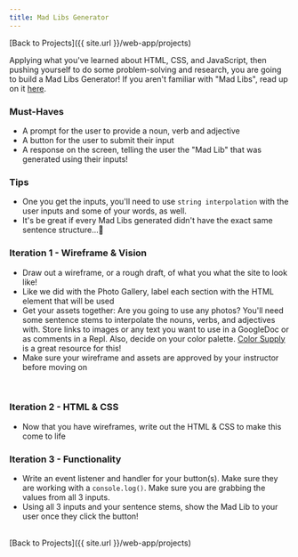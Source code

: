```yaml
---
title: Mad Libs Generator
---
```


[Back to Projects]({{ site.url }}/web-app/projects)

Applying what you've learned about HTML, CSS, and JavaScript, then pushing yourself to do some problem-solving and research, you are going to build a Mad Libs Generator! If you aren't familiar with "Mad Libs", read up on it <a target="blank" href="https://en.wikipedia.org/wiki/Mad_Libs">here</a>.

### Must-Haves

- A prompt for the user to provide a noun, verb and adjective
- A button for the user to submit their input
- A response on the screen, telling the user the "Mad Lib" that was generated using their inputs!

### Tips

- One you get the inputs, you'll need to use `string interpolation` with the user inputs and some of your words, as well.
- It's be great if every Mad Libs generated didn't have the exact same sentence structure...🤔

### Iteration 1 - Wireframe & Vision

- Draw out a wireframe, or a rough draft, of what you what the site to look like!
- Like we did with the Photo Gallery, label each section with the HTML element that will be used
- Get your assets together: Are you going to use any photos? You'll need some sentence stems to interpolate the nouns, verbs, and adjectives with. Store links to images or any text you want to use in a GoogleDoc or as comments in a Repl. Also, decide on your color palette. [Color Supply](https://colorsupplyyy.com/app) is a great resource for this!
- Make sure your wireframe and assets are approved by your instructor before moving on
<br>

### Iteration 2 - HTML & CSS

- Now that you have wireframes, write out the HTML & CSS to make this come to life

### Iteration 3  - Functionality

- Write an event listener and handler for your button(s). Make sure they are working with a `console.log()`. Make sure you are grabbing the values from all 3 inputs.
- Using all 3 inputs and your sentence stems, show the Mad Lib to your user once they click the button!

<br>
[Back to Projects]({{ site.url }}/web-app/projects)
